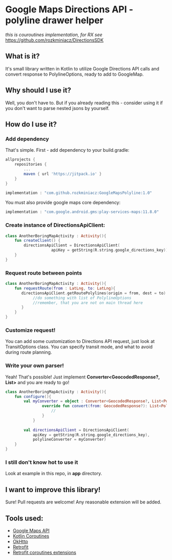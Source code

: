 # Google Maps Directions API - polyline drawer helper

*this is couroutines implementation, for RX see* https://github.com/rozkminiacz/DirectionsSDK

## What is it?
It's small library written in Kotlin to utilize Google Directions API calls
and convert response to PolylineOptions, ready to add to GoogleMap.

## Why should I use it?
Well, you don't have to. But if you already reading this - 
consider using it if you don't want to parse nested jsons by yourself.

## How do I use it?

### Add dependency

That's simple. First - add dependency to your build.gradle:

```groovy
allprojects {
	repositories {
		...
		maven { url 'https://jitpack.io' }
	}
}
```

```groovy
implementation : "com.github.rozkminiacz:GoogleMapsPolyline:1.0"	
```

You must also provide google maps core dependency:

```groovy
implementation : "com.google.android.gms:play-services-maps:11.8.0"
```

### Create instance of DirectionsApiClient:

```kotlin
class AnotherBoringMapActivity : Activity(){
    fun createClient() {
        directionsApiClient = DirectionsApiClient(
                    apiKey = getString(R.string.google_directions_key))
    }
}
```

### Request route between points
```kotlin
class AnotherBoringMapActivity : Activity(){
    fun requestRoute(from : LatLng, to: LatLng){
       directionsApiClient.getRoutePolylines(origin = from, dest = to) {
            //do something with list of PolylineOptions
            //remember, that you are not on main thread here
       }
    }
}
```

### Customize request!
You can add some customization to Directions API request, just look at TransitOptions class. 
You can specify transit mode, and what to avoid during route planning.

### Write your own parser!
Yeah! That's possible! Just implement **Converter<GeocodedResponse?, List<PolylineOptions>>** and you are ready to go!

```kotlin
class AnotherBoringMapActivity : Activity(){
    fun configure(){
        val myConverter = object : Converter<GeocodedResponse?, List<PolylineOptions>> {
                override fun convert(from: GeocodedResponse?): List<PolylineOptions> {
                    //
                }
            }
            
        val directionsApiClient = DirectionsApiClient(
            apiKey = getString(R.string.google_directions_key),
            polylineConverter = myConverter)
    }
}
```

### I still don't know hot to use it
Look at example in this repo, in **app** directory.

## I want to improve this library!
Sure! Pull requests are welcome! Any reasonable extension will be added.

## Tools used:
* [Google Maps API](https://developers.google.com/maps/)
* [Kotlin Coroutines](https://kotlinlang.org/docs/reference/coroutines.html)
* [OkHttp](https://github.com/square/okhttp)
* [Retrofit](http://square.github.io/retrofit/)
* [Retrofit coroutines extensions](https://github.com/gildor/kotlin-coroutines-retrofit)
